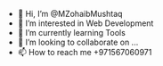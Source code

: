- 👋 Hi, I’m @MZohaibMushtaq
- 👀 I’m interested in Web Development
- 🌱 I’m currently learning Tools
- 💞️ I’m looking to collaborate on ...
- 📫 How to reach me +971567060971
<!---
MZohaibMushtaq/MZohaibMushtaq is a ✨ special ✨ repository because its `README.md` (this file) appears on your GitHub profile.
You can click the Preview link to take a look at your changes.
--->
